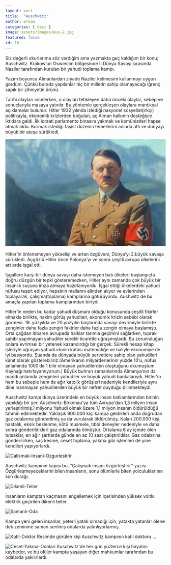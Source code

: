 ```yaml
---
layout: post
title:  "Auschwitz"
author: erkan
categories: [ Gezi ]
image: assets/images/aus-2.jpg
featured: false
id: 16
---
```


Siz değerli okurlarıma söz verdiğim ama yazmakta geç kaldığım bir konu; Auschwitz. Krakow’un Oswiecim bölgesinde II.Dünya Savaşı sırasında Naziler tarafından kurulan bir yahudi toplama kampı.

Yazım boyunca Almanlardan ziyade Naziler kelimesini kullanmayı uygun gördüm. Çünkü burada yapılanlar hiç bir milletin sahip olamayacağı iğrenç sapık bir zihniyetin ürünü. 

Tarihi olayları incelerken, o olayları tetikleyen daha önceki olaylar, sebep ve sonuçlarıyla masaya yatırılır. Bu yöntemle gerçekleşen olaylara mantıksal açıklamalar bulunur. Hitler 1932 yılında izlediği nasyonel sosyelist(ırkçı) politikayla, ekonomik krizlerden boğulan, aç Alman halkının desteğiyle iktidara geldi. İlk icraati parlamento binasını yakmak ve komünistleri hapse atmak oldu. Kurmak istediği faşist düzenin temellerini anında attı ve dünyayı büyük bir ateşe sürükledi.

!["Adolf-Hitler"](https://github.com/erkanceylan/blog/blob/gh-pages/assets/images/hitler.jpg)

Hitler’in önlenemeyen yükselişi ve artan özgüveni, Dünya’yı 2.büyük savaşa sürükledi. Açgözlü Hitler önce Polonya’yı ve sonra çeşitli avrupa ülkelerini art arda işgal etti.

İşgallere karşı bir dünya savaşı daha istemeyen batı ülkeleri başlangıçta doğru düzgün bir tepki gösteremezken, Hitler aynı zamanda çok büyük bir insanlık suçuna imza atmaya hazırlanıyordu. İşgal ettiği ülkelerdeki yahudi nüfusu tespit ediyor, hepsinin mallarını elinden alıyor ve evlerinden toplayarak, çalışma(toplama) kamplarına götürüyordu. Aushwitz de bu amaçla yapılan toplama kamplarından biriydi.

Hitler’in neden bu kadar yahudi düşmanı olduğu konusunda çeşitli fikirler olmakla birlikte, hakim görüş yahudileri, ekonomik krizin sebebi olarak görmesi. 19. yüzyılda ve 20.yüzyılın başlarında sanayi devrimiyle birlikte zenginler daha fazla zengin fakirler daha fazla zengin olmaya başlamıştı. Orta çağdan itibaren avrupada halklar tarımla geçimini sağlarken, toprak sahibi yapılmayan yahudiler sürekli ticaretle uğraşmışlardı. Bu zorunluluğun onlara evrimsel bir yetenek kazandırdığı bir gerçek. Sürekli hesap kitap işleriyle uğraşan yahudi ırkının kafası matematiğe ve haliyle ekonomiye de iyi basıyordu. Şuanda da dünyada büyük servetlere sahip olan yahudileri kanıt olarak gösterebiliriz.(Amerikanın milyarderlerinin yüzde 10’u, nüfus anlamında 1000’de 1 bile olmayan yahudilerden oluştuğunu okumuştum. Kaynağı hatırlayamıyorum.) Büyük buhran zamanlarında Almanya’nın da maddi anlamda zenginleri yahudiler ve büyük yahudi bankalarıydı. Hitler’in hem bu sebeple hem de ağır katolik görüşleri nedeniyle kendileriyle aynı dine inanmayan yahudilerden büyük bir nefret duyduğu bilinmekteydi.

Auschwitz kampı dünya üzerindeki en büyük insan katliamlarından birinin yapıldığı bir yer. Auschwitz-Birkenau'ya tüm Avrupa'dan 1,3 milyon insan yerleştirilmiş.1 milyonu Yahudi olmak üzere 1,1 milyon insanın öldürüldüğü tahmin edilmektedir. Yaklaşık 900.000 kişi kampa geldikleri anda doğrudan gaz odalarına gönderilmiş ya da vurularak öldürülmüş. Kalan 200.000 kişi, hastalık, eksik beslenme, kötü muamele, tıbbi deneyler nedeniyle ve daha sonra gönderildikleri gaz odalarında ölmüştür. Ortalama 6 ay içinde ölen tutsaklar, en ağır şartlarda günde en az 10 saat çalıştırıldılar. Gaz odalarına gönderilirken, saç kesme, ceset toplama, yakma gibi işlemleri de yine kendileri yapıyorlardı.

![Calismak-Insani-Ozgurlestirir]()

Auschwitz kampının kapısı bu, “Çalışmak insanı özgürleştirir” yazısı. Özgürleşmeyeceklerini bilen insanların, sonu ölümlerle biten yolculuklarının son durağı.

![Dikenli-Teller]()

İnsanların kamptan kaçmasını engellemek için içerisinden yüksek voltlu elektrik geçirilen dikenli teller.

![Samanlı-Oda]()

Kampa yeni gelen insanlar, yeterli yatak olmadığı için, yatakta yatanlar ölene dek zeminine saman serilmiş odalarda yatırılıyorlarmış.

![Katil-Doktor]()
Resimde görülen kişi Auschwitz kampının katil doktoru ...

![Ceset-Yakma-Odalari]()
Auschwitz'de her gün yüzlerce kişi hayatını kaybeder, ve bu ölüler kampta yaşayan diğer mahkumlar tarafından bu odalarda yakılırlardı.

